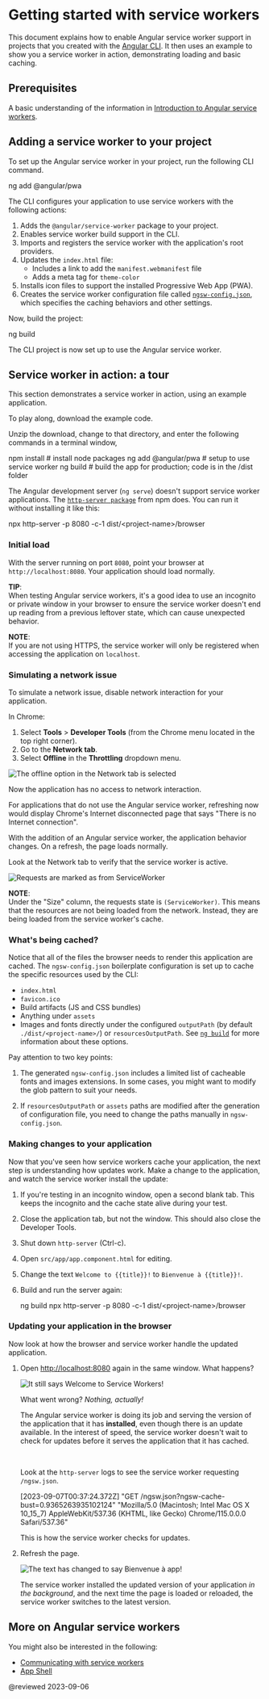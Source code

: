 # Getting started with service workers

This document explains how to enable Angular service worker support in projects that you created with the [Angular CLI](cli).
It then uses an example to show you a service worker in action, demonstrating loading and basic caching.

## Prerequisites

A basic understanding of the information in [Introduction to Angular service workers](guide/service-worker-intro).

<a id="cli-command"></a>

## Adding a service worker to your project

To set up the Angular service worker in your project, run the following CLI command.

<code-example format="shell" language="shell">

ng add @angular/pwa

</code-example>

The CLI configures your application to use service workers with the following actions:

1.  Adds the `@angular/service-worker` package to your project.
1.  Enables service worker build support in the CLI.
1.  Imports and registers the service worker with the application's root providers.
1.  Updates the `index.html` file:
    *   Includes a link to add the `manifest.webmanifest` file
    *   Adds a meta tag for `theme-color`
1.  Installs icon files to support the installed Progressive Web App \(PWA\).
1.  Creates the service worker configuration file called [`ngsw-config.json`](guide/service-worker-config), 
which specifies the caching behaviors and other settings.

Now, build the project:

<code-example format="shell" language="shell">

ng build

</code-example>

The CLI project is now set up to use the Angular service worker.

## Service worker in action: a tour

This section demonstrates a service worker in action,
using an example application.

<div class="alert is-helpful">

To play along, 
<live-example downloadOnly>download the example code</live-example>.

Unzip the download, change to that directory, and enter the following commands in a terminal window,

<code-example format="shell" language="shell">

npm install           # install node packages
ng add @angular/pwa   # setup to use service worker
ng build              # build the app for production; code is in the /dist folder

</code-example>

The Angular development server (`ng serve`) doesn't support service worker applications.
The [`http-server package`](https://www.npmjs.com/package/http-server) from npm does.
You can run it without installing it like this:

<code-example format="shell" language="shell">

npx http-server -p 8080 -c-1 dist/&lt;project-name&gt;/browser

</code-example>

</div>

### Initial load

With the server running on port `8080`, point your browser at `http://localhost:8080`.
Your application should load normally.

<div class="alert is-helpful">

**TIP**: <br />
When testing Angular service workers, it's a good idea to use an incognito or private window in your browser to ensure the service worker doesn't end up reading from a previous leftover state, which can cause unexpected behavior.

</div>

<div class="alert is-helpful">

**NOTE**: <br />
If you are not using HTTPS, the service worker will only be registered when accessing the application on `localhost`.

</div>

### Simulating a network issue

To simulate a network issue, disable network interaction for your application.

In Chrome:

1.  Select **Tools** &gt; **Developer Tools** \(from the Chrome menu located in the top right corner\).
1.  Go to the **Network tab**.
1.  Select **Offline** in the **Throttling** dropdown menu.

<div class="lightbox">

<img alt="The offline option in the Network tab is selected" src="generated/images/guide/service-worker/offline-option.png">

</div>

Now the application has no access to network interaction.

For applications that do not use the Angular service worker, refreshing now would display Chrome's Internet disconnected page that says "There is no Internet connection".

With the addition of an Angular service worker, the application behavior changes.
On a refresh, the page loads normally.

Look at the Network tab to verify that the service worker is active.

<div class="lightbox">

<img alt="Requests are marked as from ServiceWorker" src="generated/images/guide/service-worker/sw-active.png">

</div>

<div class="alert is-helpful">

**NOTE**: <br />
Under the "Size" column, the requests state is `(ServiceWorker)`.
This means that the resources are not being loaded from the network.
Instead, they are being loaded from the service worker's cache.

</div>

### What's being cached?

Notice that all of the files the browser needs to render this application are cached.
The `ngsw-config.json` boilerplate configuration is set up to cache the specific resources used by the CLI:

*   `index.html`
*   `favicon.ico`
*   Build artifacts \(JS and CSS bundles\)
*   Anything under `assets`
*   Images and fonts directly under the configured `outputPath` \(by default `./dist/<project-name>/`\) or `resourcesOutputPath`.
    See [`ng build`](cli/build) for more information about these options.

<div class="alert is-important">

Pay attention to two key points:

1.  The generated `ngsw-config.json` includes a limited list of cacheable fonts and images extensions.
    In some cases, you might want to modify the glob pattern to suit your needs.

1.  If `resourcesOutputPath` or `assets` paths are modified after the generation of configuration file, you need to change the paths manually in `ngsw-config.json`.

</div>

### Making changes to your application

Now that you've seen how service workers cache your application, the next step is understanding how updates work.
Make a change to the application, and watch the service worker install the update:

1.  If you're testing in an incognito window, open a second blank tab.
    This keeps the incognito and the cache state alive during your test.

1.  Close the application tab, but not the window.
    This should also close the Developer Tools.

1.  Shut down `http-server` (Ctrl-c).
1.  Open `src/app/app.component.html` for editing.
1.  Change the text `Welcome to {{title}}!` to `Bienvenue à {{title}}!`.
1.  Build and run the server again:

    <code-example format="shell" language="shell">

    ng build
    npx http-server -p 8080 -c-1 dist/&lt;project-name&gt;/browser

    </code-example>

### Updating your application in the browser

Now look at how the browser and service worker handle the updated application.

1.  Open [http://localhost:8080](http://localhost:8080) again in the same window.
    What happens?

    <div class="lightbox">

    <img alt="It still says Welcome to Service Workers!" src="generated/images/guide/service-worker/welcome-msg-en.png">

    </div>

    What went wrong?
    _Nothing, actually!_
    
    The Angular service worker is doing its job and serving the version of the application that it has **installed**, even though there is an update available.
    In the interest of speed, the service worker doesn't wait to check for updates before it serves the application that it has cached.

    <br>

    Look at the `http-server` logs to see the service worker requesting `/ngsw.json`.

    <code-example format="shell" language="shell">

    [2023-09-07T00:37:24.372Z]  "GET /ngsw.json?ngsw-cache-bust=0.9365263935102124" "Mozilla/5.0 (Macintosh; Intel Mac OS X 10_15_7) AppleWebKit/537.36 (KHTML, like Gecko) Chrome/115.0.0.0 Safari/537.36"

    </code-example>

    This is how the service worker checks for updates.

1.  Refresh the page.

    <div class="lightbox">

    <img alt="The text has changed to say Bienvenue à app!" src="generated/images/guide/service-worker/welcome-msg-fr.png">

    </div>

    The service worker installed the updated version of your application *in the background*, and the next time the page is loaded or reloaded, the service worker switches to the latest version.

## More on Angular service workers

You might also be interested in the following:

*   [Communicating with service workers](guide/service-worker-communications)
*   [App Shell](guide/app-shell)

<!-- links -->

<!-- external links -->

<!-- end links -->

@reviewed 2023-09-06
